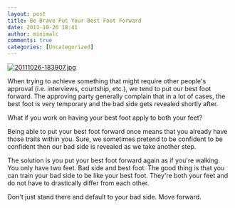 ```yaml
---
layout: post
title: Be Brave Put Your Best Foot Forward
date: 2011-10-26 18:41
author: minimalc
comments: true
categories: [Uncategorized]
---
```

<a href="http://minimalchanges.com/blog/wp-content/uploads/2011/10/20111026-183907.jpg"><img src="http://minimalchanges.com/blog/wp-content/uploads/2011/10/20111026-183907.jpg" alt="20111026-183907.jpg" class="alignnone size-full" /></a>


When trying to achieve something that might require other people's approval (i.e. interviews, courtship, etc.), we tend to put our best foot forward. The approving party generally complain that in a lot of cases, the best foot is very temporary and the bad side gets revealed shortly after.

What if you work on having your best foot apply to both your feet? 

Being able to put your best foot forward once means that you already have those traits within you. Sure, we sometimes pretend to be confident to be confident then our bad side is revealed as we take another step. 

The solution is you put your best foot forward again as if you're walking. You only have two feet. Bad side and best foot. The good thing is that you can train your bad side to be like your best foot. They're both your feet and do not have to drastically differ from each other. 

Don't just stand there and default to your bad side. Move forward.
